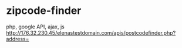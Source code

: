 # zipcode-finder

php, google API, ajax, js
http://176.32.230.45/elenastestdomain.com/apis/postcodefinder.php?address=
